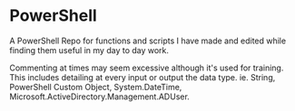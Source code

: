# PowerShell
A PowerShell Repo for functions and scripts I have made and edited while finding them useful in my day to day work.

Commenting at times may seem excessive although it's used for training. This includes detailing at every input or output the data type. ie. String, PowerShell Custom Object, System.DateTime, Microsoft.ActiveDirectory.Management.ADUser.
